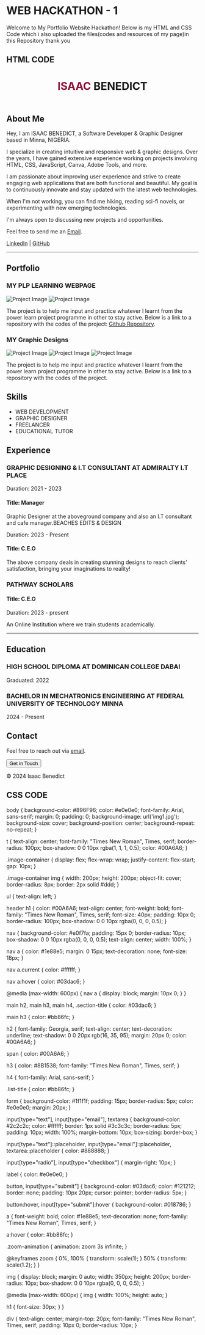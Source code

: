 # WEB HACKATHON - 1
Welcome to My Portfolio Website Hackathon!
Below is my HTML and CSS Code which i also uploaded the files(codes and resources of my page)in this Repository thank you
## HTML CODE
<!DOCTYPE html>
<html lang="en">
<head>
    <meta charset="UTF-8">
    <meta name="viewport" content="width=device-width, initial-scale=1.0">
    <title>ISAAC BENEDICT | Portfolio</title>
    <link rel="stylesheet" href="webhackathon.css">
</head>
<body>
    <header>
        <div class="container">
            <h1><span style="color: #8B1538;">ISAAC</span> BENEDICT</h1>
        </div>
    </header>

   <section id="about">
        <div class="container">
            <h2>About Me</h2>
            <p>Hey, I am ISAAC BENEDICT, a Software Developer & Graphic Designer based in Minna, NIGERIA.</p>
            <p>I specialize in creating intuitive and responsive web & graphic designs. Over the years, I have gained extensive experience working on projects involving HTML, CSS, JavaScript, Canva, Adobe Tools, and more.</p>
            <p>I am passionate about improving user experience and strive to create engaging web applications that are both functional and beautiful. My goal is to continuously innovate and stay updated with the latest web technologies.</p>
            <p>When I'm not working, you can find me hiking, reading sci-fi novels, or experimenting with new emerging technologies.</p>
            <p>I'm always open to discussing new projects and opportunities.</p>
            <p>Feel free to send me an <a href="mailto:benedictisaac258@gmail.com">Email</a>.</p>
            <p>
                <a href="https://www.linkedin.com/in/benedict-isaac-864931287?utm_source=share&utm_campaign=share_via&utm_content=profile&utm_medium=android_app">LinkedIn</a> |
                <a href="https://github.com/Benedict258">GitHub</a>
            </p>
            <hr>
        </div>
    </section>

   <section id="portfolio">
        <div class="container">
            <h2>Portfolio</h2>
            <div class="project">
                <h3>MY <span>PLP LEARNING</span> WEBPAGE</h3>
                <div class="image-container">
                    <img src="pro.jpg" alt="Project Image">
                    <img src="pro2.jpg" alt="Project Image">
                </div>
                <p>The project is to help me input and practice whatever I learnt from the power learn project programme in other to stay active. Below is a link to a repository with the codes of the project: <a href="https://github.com/Benedict258/MY-POWER-LEARN-WEBPAGE.git">Github Repository</a>.</p>
                  <h3>MY <span>Graphic</span> Designs</h3>
                <div class="image-container">
                    <img src="G1.png" alt="Project Image">
                    <img src="G3.png" alt="Project Image">
                    <img src="G5.png" alt="Project Image">
                </div>
                <p>The project is to help me input and practice whatever I learnt from the power learn project programme in other to stay active. Below is a link to a repository with the codes of the project.</p>
            </div>
        </div>
    </section>

   <section id="skills">
        <div class="container">
            <h2>Skills</h2>
            <ul class="skills-list">
                <li>WEB DEVELOPMENT</li>
                <li>GRAPHIC DESIGNER</li>
                <li>FREELANCER</li>
                <li>EDUCATIONAL TUTOR</li>
            </ul>
        </div>
    </section>

   <section id="experience">
        <div class="container">
            <h2>Experience</h2>
            <div class="job">
                <h3>GRAPHIC DESIGNING & I.T CONSULTANT AT ADMIRALTY I.T PLACE</h3>
                <p>Duration: 2021 - 2023</p>
                <h4>Title: Manager</h4>
                <p>Graphic Designer at the aboveground company and also an I.T consultant and cafe manager.</    
                <h3 style="color: #00A6A6;">BEACHES EDITS & DESIGN</h3>
                <p>Duration: 2023 - Present</p>
                <h4>Title: C.E.O</h4>
                <p>The above company deals in creating stunning designs to reach clients' satisfaction, bringing your imaginations to reality!</p>   
               <h3>PATHWAY SCHOLARS</h3>
                <h4>Title: C.E.O</h4>
                <p>Duration: 2023 - present</p>
                <p>An Online Institution where we train students academically.</p>
                <hr>
            </div>
        </div>
    </section>

   <section id="education">
        <div class="container">
            <h2>Education</h2>
            <div class="education-item">
                <h3>HIGH SCHOOL DIPLOMA AT <span>DOMINICAN COLLEGE DABAI</span></h3>
                <p>Graduated: 2022</p>
                <h3>BACHELOR IN MECHATRONICS ENGINEERING AT <span>FEDERAL UNIVERSITY OF TECHNOLOGY MINNA</span></h3>
                <p>2024 - Present</p>
            </div>
        </div>
    </section>

   <section id="contact">
        <div class="container">
            <h2>Contact</h2>
            <p>Feel free to reach out via <a href="mailto:benedictisaac258@gmail.com">email</a>.</p>
            <button class="btn">Get in Touch</button>
        </div>
    </section>

   <footer>
        <div class="container">
            <p>&copy; 2024 Isaac Benedict</p>
        </div>
    </footer>
</body>
</html>

## CSS CODE
body {
    background-color: #896F96;
    color: #e0e0e0;
    font-family: Arial, sans-serif;
    margin: 0;
    padding: 0;
    background-image: url('img1.jpg');
    background-size: cover;
    background-position: center;
    background-repeat: no-repeat;
}

t {
    text-align: center;
    font-family: "Times New Roman", Times, serif;
    border-radius: 100px;
    box-shadow: 0 0 10px rgba(1, 1, 1, 0.5);
    color: #00A6A6;
}

.image-container {
    display: flex;
    flex-wrap: wrap;
    justify-content: flex-start;
    gap: 10px;
}

.image-container img {
    width: 200px;
    height: 200px;
    object-fit: cover;
    border-radius: 8px;
    border: 2px solid #ddd;
}

ul {
    text-align: left;
}

header h1 {
    color: #00A6A6;
    text-align: center;
    font-weight: bold;
    font-family: "Times New Roman", Times, serif;
    font-size: 40px;
    padding: 10px 0;
    border-radius: 100px;
    box-shadow: 0 0 10px rgba(0, 0, 0, 0.5);
}

nav {
    background-color: #e0f7fa;
    padding: 15px 0;
    border-radius: 10px;
    box-shadow: 0 0 10px rgba(0, 0, 0, 0.5);
    text-align: center;
    width: 100%;
}

nav a {
    color: #1e88e5;
    margin: 0 15px;
    text-decoration: none;
    font-size: 18px;
}

nav a.current {
    color: #ffffff;
}

nav a:hover {
    color: #03dac6;
}

@media (max-width: 600px) {
    nav a {
        display: block;
        margin: 10px 0;
    }
}

main h2,
main h3,
main h4,
.section-title {
    color: #03dac6;
}

main h3 {
    color: #bb86fc;
}

h2 {
    font-family: Georgia, serif;
    text-align: center;
    text-decoration: underline;
    text-shadow: 0 0 20px rgb(16, 35, 95);
    margin: 20px 0;
    color: #00A6A6;
}

span {
    color: #00A6A6;
}

h3 {
    color: #8B1538;
    font-family: "Times New Roman", Times, serif;
}

h4 {
    font-family: Arial, sans-serif;
}

.list-title {
    color: #bb86fc;
}

form {
    background-color: #1f1f1f;
    padding: 15px;
    border-radius: 5px;
    color: #e0e0e0;
    margin: 20px;
}

input[type="text"],
input[type="email"],
textarea {
    background-color: #2c2c2c;
    color: #ffffff;
    border: 1px solid #3c3c3c;
    border-radius: 5px;
    padding: 10px;
    width: 100%;
    margin-bottom: 10px;
    box-sizing: border-box;
}

input[type="text"]::placeholder,
input[type="email"]::placeholder,
textarea::placeholder {
    color: #888888;
}

input[type="radio"],
input[type="checkbox"] {
    margin-right: 10px;
}

label {
    color: #e0e0e0;
}

button,
input[type="submit"] {
    background-color: #03dac6;
    color: #121212;
    border: none;
    padding: 10px 20px;
    cursor: pointer;
    border-radius: 5px;
}

button:hover,
input[type="submit"]:hover {
    background-color: #018786;
}

a {
    font-weight: bold;
    color: #1e88e5;
    text-decoration: none;
    font-family: "Times New Roman", Times, serif;
}

a:hover {
    color: #bb86fc;
}

.zoom-animation {
    animation: zoom 3s infinite;
}

@keyframes zoom {
    0%,
    100% {
        transform: scale(1);
    }
    50% {
        transform: scale(1.2);
    }
}

img {
    display: block;
    margin: 0 auto;
    width: 350px;
    height: 200px;
    border-radius: 10px;
    box-shadow: 0 0 10px rgba(0, 0, 0, 0.5);
}

@media (max-width: 600px) {
    img {
        width: 100%;
        height: auto;
    }

   h1 {
        font-size: 30px;
    }
}

div {
    text-align: center;
    margin-top: 20px;
    font-family: "Times New Roman", Times, serif;
    padding: 10px 0;
    border-radius: 10px;
}
